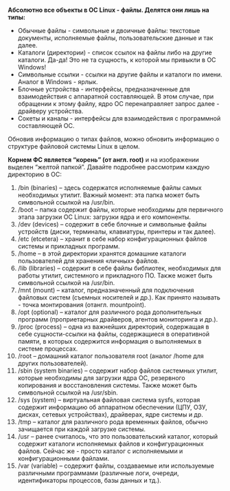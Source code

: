 **Абсолютно все объекты в ОС Linux - файлы. Делятся они лишь на типы:**
- Обычные файлы - символьные и двоичные файлы: текстовые документы, исполняемые файлы, пользовательские данные и так далее.
- Каталоги (директории) - список ссылок на файлы либо на другие каталоги. Да-да! Это не та сущность, к которой мы привыкли в ОС Windows!
- Символьные ссылки - ссылки на другие файлы и каталоги по имени. Аналог в Windows - ярлык.
- Блочные устройства - интерфейсы, предназначенные для взаимодействия с аппаратной составляющей. В этом случае, при обращении к этому файлу, ядро ОС перенаправляет запрос далее - драйверу устройства.
- Сокеты и каналы - интерфейсы для взаимодействия с программной
составляющей ОС.

Обновив информацию о типах файлов, можно обновить информацию о структуре файловой системы Linux в целом. 

**Корнем ФС является “корень” (от англ. root)** и на изображении выделен “желтой папкой”. Давайте подробнее рассмотрим каждую директорию в ОС:
1. /bin (binaries) – здесь содержатся исполняемые файлы самых необходимых утилит. Важный момент: эта папка может быть символьной ссылкой на /usr/bin.
2. /boot – папка содержит файлы, которые необходимы для первичного этапа загрузки ОС Linux: загрузки ядра и его компоненты.
3. /dev (devices) – содержит в себе блочные и символьные файлы устройств (диски, терминалы, клавиатуры, принтеры и так далее).
4. /etc (etcetera) – хранит в себе набор конфигурационных файлов системы и прикладных программ.
5. /home – в этой директории хранятся домашние каталоги пользователей для хранения «личных» файлов.
6. /lib (libraries) – содержит в себе файлы библиотек, необходимых для работы утилит, системного и прикладного ПО. Также может быть символьной ссылкой на /usr/bin.
7. /mnt (mount) – каталог, предназначенный для подключения файловых систем (съемных носителей и др.). Как принято называть - точка монтирования (отангл. mountpoint).
8. /opt (optional) – каталог для различного рода дополнительных программ (проприетарных драйверов, агентов мониторинга и др.).
9. /proc (process) – одна из важнейших директорий, содержащая в себе сущности-ссылки на файлы, содержащиеся в оперативной памяти, в которых содержится информация о выполняемых в системе процессах.
10. /root – домашний каталог пользователя root (аналог /home для других пользователей).
11. /sbin (system binaries) – содержит набор файлов системных утилит, которые необходимы для загрузки ядра ОС, резервного копирования и восстановления системы. Также может быть символьной ссылкой на /usr/sbin.
12. /sys (system) – виртуальная файловая система sysfs, которая содержит информацию об аппаратном обеспечении (ЦПУ, ОЗУ, дисках, сетевых устройствах), драйверах, ядре системы и др.
13. /tmp – каталог для различного рода временных файлов, обычно зачищается при каждой загрузке системы.
14. /usr – ранее считалось, что это пользовательский каталог, который содержит каталоги исполняемых файлов и конфигурационных файлов. Сейчас же - просто каталог с исполняемыми и конфигурационными файлами.
15. /var (variable) – содержит файлы, создаваемые или используемые различными программами (различные логи, очереди, идентификаторы процессов, базы данных и тд.).
